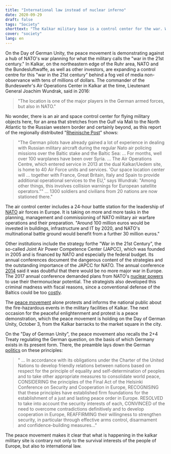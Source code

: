 ```yaml
---
title: "International law instead of nuclear inferno"
date: 2020-09-29
draft: false
tags: "Society"
shorttext: "The Kalkar military base is a control center for the war. What happened there contradicts the survival interests of the people in Europe and international law!"
cover: "society"
lang: en
---
```


On the Day of German Unity, the peace movement is demonstrating against a hub of NATO's war planning for what the military calls the "war in the 21st century." In Kalkar, on the northeastern edge of the Ruhr area, NATO and the Bundesluftwaffe, as well as other investors, are expanding a control centre for this "war in the 21st century" behind a fog veil of media non-observance with tens of millions of dollars. The commander of the Bundeswehr's Air Operations Center in Kalkar at the time, Lieutenant General Joachim Wundrak, said in 2016:

> "The location is one of the major players in the German armed forces, but also in NATO."

No wonder, there is an air and space control center for flying military objects here, for an area that stretches from the Gulf via Mali to the North Atlantic to the Russian western border and certainly beyond, as this report of the regionally distributed "[Rheinische Post](https://rp-online.de/politik/ausland/syrien-russische-kampfjets-verfolgen-deutsche-tornados_aid-9667873 "Russische Kampfjets verfolgen deutsche Tornados")" shows:

> "The German pilots have already gained a lot of experience in dealing with Russian military aircraft during the regular Nato air policing missions over the Baltic stake and the Baltic Sea: ... For months, well over 100 warplanes have been over Syria. ... The Air Operations Centre, which entered service in 2013 at the dual Kalkar/Uedem site, is home to 40 Air Force units and services. 'Our space location center will ... together with France, Great Britain, Italy and Spain to provide additional operational services to the EU," says Wundrak: "Among other things, this involves collision warnings for European satellite operators."" ... 1300 soldiers and civilians from 20 nations are now stationed there."

The air control center includes a 24-hour battle station for the leadership of [NATO](https://rp-online.de/nrw/staedte/kleve/nato-standort-kalkar-uedem-waechst-weiter_aid-18939075 "Nato-Standort Kalkar/Uedem wächst weiter") air forces in Europe. It is taking on more and more tasks in the planning, management and commissioning of NATO military air warfare operations and their preparation. "Around 100 million euros would be invested in buildings, infrastructure and IT by 2020, and NATO's multinational battle ground would benefit from a further 30 million euros."

Other institutions include the strategy forthe "War in the 21st Century", the so-called Joint Air Power Competence Center (JAPCC), which was founded in 2005 and is financed by NATO and especially the federal budget. Its annual conferences document the dangerous content of the strategies and the outstanding importance of the JAPCC for NATO. The annual conference [2014](https://nrw-archiv.vvn-bda.de/texte/1518_japcc_jw.htm "Wer zuerst schießt, stirbt als zweiter") said it was doubtful that there would be no more major war in Europe. The 2017 annual conference demanded plans from NATO's [nuclear powers](https://www.japcc.org/deterrence-in-the-21st-century/ "Joint Air & Space Power Conference 2017") to use their thermonuclear potential. The strategists also developed this criminal madness with fiscal reasons, since a conventional defense of the Baltics could be too [costly](https://www.japcc.org/conference-proceedings-2017-panel-2/ "The JAPCC Conference 2017").

The [peace movement](https://essener-friedensforum.de/wp-content/uploads/2020/09/20-10-03Kalkar.pdf "Demonstration für Frieden und Abrüstung 2020") alone protests and informs the national public about the fire-hazardous events in the military facilities of Kalkar. The next occasion for the peaceful enlightenment and protest is a peace demonstration, which the peace movement is holding on the Day of German Unity, October 3, from the Kalkar barracks to the market square in the city.

On the "Day of German Unity", the peace movement also recalls the 2+4 Treaty regulating the German question, on the basis of which Germany exists in its present form. There, the preamble lays down the German [politics](https://www.bpb.de/nachschlagen/gesetze/zwei-plus-vier-vertrag/44112/praeambel "Zwei-plus-Vier-Vertrag") on these principles:

> " ... In accordance with its obligations under the Charter of the United Nations to develop friendly relations between nations based on respect for the principle of equality and self-determination of peoples and to take other appropriate measures to consolidate world peace, CONSIDERING the principles of the Final Act of the Helsinki Conference on Security and Cooperation in Europe, RECOGNISING that these principles have established firm foundations for the establishment of a just and lasting peace order in Europe. RESOLVED to take into account the security interests of each, CONVINCED of the need to overcome contradictions definitively and to develop cooperation in Europe, REAFFIRMING their willingness to strengthen security, in particular through effective arms control, disarmament and confidence-building measures..."

The peace movement makes it clear that what is happening in the kalkar military site is contrary not only to the survival interests of the people of Europe, but also to international law.
